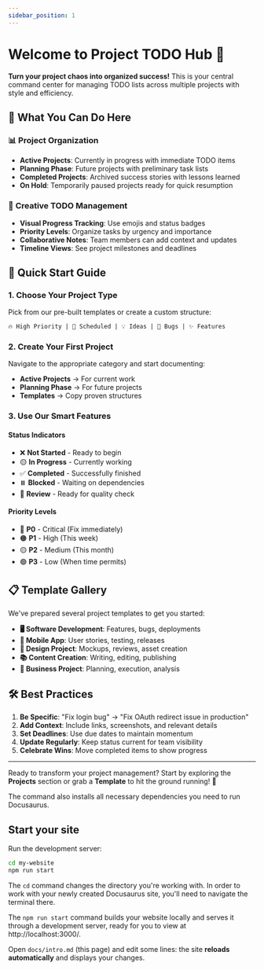 ```yaml
---
sidebar_position: 1
---
```


# Welcome to Project TODO Hub 🎯

**Turn your project chaos into organized success!** This is your central command center for managing TODO lists across multiple projects with style and efficiency.

## 🌟 What You Can Do Here

### 📊 **Project Organization**

- **Active Projects**: Currently in progress with immediate TODO items
- **Planning Phase**: Future projects with preliminary task lists
- **Completed Projects**: Archived success stories with lessons learned
- **On Hold**: Temporarily paused projects ready for quick resumption

### 🎨 **Creative TODO Management**

- **Visual Progress Tracking**: Use emojis and status badges
- **Priority Levels**: Organize tasks by urgency and importance
- **Collaborative Notes**: Team members can add context and updates
- **Timeline Views**: See project milestones and deadlines

## 🚀 Quick Start Guide

### 1. Choose Your Project Type

Pick from our pre-built templates or create a custom structure:

```markdown
🔥 High Priority | 📅 Scheduled | 💡 Ideas | 🐛 Bugs | ✨ Features
```

### 2. Create Your First Project

Navigate to the appropriate category and start documenting:

- **Active Projects** → For current work
- **Planning Phase** → For future projects
- **Templates** → Copy proven structures

### 3. Use Our Smart Features

#### Status Indicators

- ❌ **Not Started** - Ready to begin
- 🟡 **In Progress** - Currently working
- ✅ **Completed** - Successfully finished
- ⏸️ **Blocked** - Waiting on dependencies
- 🔄 **Review** - Ready for quality check

#### Priority Levels

- 🔴 **P0** - Critical (Fix immediately)
- 🟠 **P1** - High (This week)
- 🟡 **P2** - Medium (This month)
- 🟢 **P3** - Low (When time permits)

## 📋 Template Gallery

We've prepared several project templates to get you started:

- **🖥️ Software Development**: Features, bugs, deployments
- **📱 Mobile App**: User stories, testing, releases
- **🎨 Design Project**: Mockups, reviews, asset creation
- **📚 Content Creation**: Writing, editing, publishing
- **🏢 Business Project**: Planning, execution, analysis

## 🛠️ Best Practices

1. **Be Specific**: "Fix login bug" → "Fix OAuth redirect issue in production"
2. **Add Context**: Include links, screenshots, and relevant details
3. **Set Deadlines**: Use due dates to maintain momentum
4. **Update Regularly**: Keep status current for team visibility
5. **Celebrate Wins**: Move completed items to show progress

---

Ready to transform your project management? Start by exploring the **Projects** section or grab a **Template** to hit the ground running! 🚀

The command also installs all necessary dependencies you need to run Docusaurus.

## Start your site

Run the development server:

```bash
cd my-website
npm run start
```

The `cd` command changes the directory you're working with. In order to work with your newly created Docusaurus site, you'll need to navigate the terminal there.

The `npm run start` command builds your website locally and serves it through a development server, ready for you to view at http://localhost:3000/.

Open `docs/intro.md` (this page) and edit some lines: the site **reloads automatically** and displays your changes.
